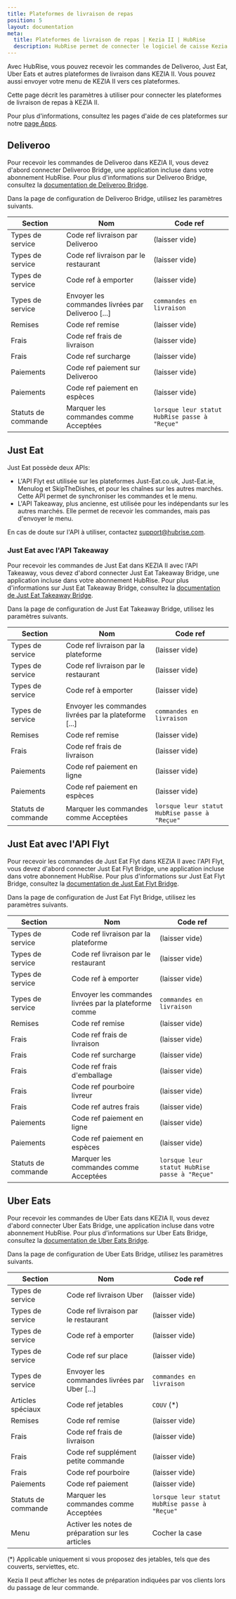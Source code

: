 ```yaml
---
title: Plateformes de livraison de repas
position: 5
layout: documentation
meta:
  title: Plateformes de livraison de repas | Kezia II | HubRise
  description: HubRise permet de connecter le logiciel de caisse Kezia II à Deliveroo, Uber Eats, ou Just Eat. Paramètres à utiliser pour configurer la connexion de ces plateformes.
---
```


Avec HubRise, vous pouvez recevoir les commandes de Deliveroo, Just Eat, Uber Eats et autres plateformes de livraison dans KEZIA II. Vous pouvez aussi envoyer votre menu de KEZIA II vers ces plateformes.

Cette page décrit les paramètres à utiliser pour connecter les plateformes de livraison de repas à KEZIA II.

Pour plus d'informations, consultez les pages d'aide de ces plateformes sur notre [page Apps](/apps/plateformes-de-livraison-de-repas).

## Deliveroo

Pour recevoir les commandes de Deliveroo dans KEZIA II, vous devez d'abord connecter Deliveroo Bridge, une application incluse dans votre abonnement HubRise. Pour plus d'informations sur Deliveroo Bridge, consultez la [documentation de Deliveroo Bridge](/apps/deliveroo).

Dans la page de configuration de Deliveroo Bridge, utilisez les paramètres suivants.

| Section             | Nom                                               | Code ref                                      |
| ------------------- | ------------------------------------------------- | --------------------------------------------- |
| Types de service    | Code ref livraison par Deliveroo                  | (laisser vide)                                |
| Types de service    | Code ref livraison par le restaurant              | (laisser vide)                                |
| Types de service    | Code ref à emporter                               | (laisser vide)                                |
| Types de service    | Envoyer les commandes livrées par Deliveroo [...] | `commandes en livraison`                      |
| Remises             | Code ref remise                                   | (laisser vide)                                |
| Frais               | Code ref frais de livraison                       | (laisser vide)                                |
| Frais               | Code ref surcharge                                | (laisser vide)                                |
| Paiements           | Code ref paiement sur Deliveroo                   | (laisser vide)                                |
| Paiements           | Code ref paiement en espèces                      | (laisser vide)                                |
| Statuts de commande | Marquer les commandes comme Acceptées             | `lorsque leur statut HubRise passe à "Reçue"` |

## Just Eat

Just Eat possède deux APIs:

- L'API Flyt est utilisée sur les plateformes Just-Eat.co.uk, Just-Eat.ie, Menulog et SkipTheDishes, et pour les chaînes sur les autres marchés. Cette API permet de synchroniser les commandes et le menu.
- L'API Takeaway, plus ancienne, est utilisée pour les indépendants sur les autres marchés. Elle permet de recevoir les commandes, mais pas d'envoyer le menu.

En cas de doute sur l'API à utiliser, contactez [support@hubrise.com](mailto:support@hubrise.com).

### Just Eat avec l'API Takeaway

Pour recevoir les commandes de Just Eat dans KEZIA II avec l'API Takeaway, vous devez d'abord connecter Just Eat Takeaway Bridge, une application incluse dans votre abonnement HubRise. Pour plus d'informations sur Just Eat Takeaway Bridge, consultez la [documentation de Just Eat Takeaway Bridge](/apps/just-eat-takeaway).

Dans la page de configuration de Just Eat Takeaway Bridge, utilisez les paramètres suivants.

| Section             | Nom                                                   | Code ref                                      |
| ------------------- | ----------------------------------------------------- | --------------------------------------------- |
| Types de service    | Code ref livraison par la plateforme                  | (laisser vide)                                |
| Types de service    | Code ref livraison par le restaurant                  | (laisser vide)                                |
| Types de service    | Code ref à emporter                                   | (laisser vide)                                |
| Types de service    | Envoyer les commandes livrées par la plateforme [...] | `commandes en livraison`                      |
| Remises             | Code ref remise                                       | (laisser vide)                                |
| Frais               | Code ref frais de livraison                           | (laisser vide)                                |
| Paiements           | Code ref paiement en ligne                            | (laisser vide)                                |
| Paiements           | Code ref paiement en espèces                          | (laisser vide)                                |
| Statuts de commande | Marquer les commandes comme Acceptées                 | `lorsque leur statut HubRise passe à "Reçue"` |

## Just Eat avec l'API Flyt

Pour recevoir les commandes de Just Eat Flyt dans KEZIA II avec l'API Flyt, vous devez d'abord connecter Just Eat Flyt Bridge, une application incluse dans votre abonnement HubRise. Pour plus d'informations sur Just Eat Flyt Bridge, consultez la [documentation de Just Eat Flyt Bridge](/apps/just-eat-flyt).

Dans la page de configuration de Just Eat Flyt Bridge, utilisez les paramètres suivants.

| Section             |     | Nom                                                   | Code ref                                      |
| ------------------- | --- | ----------------------------------------------------- | --------------------------------------------- |
| Types de service    |     | Code ref livraison par la plateforme                  | (laisser vide)                                |
| Types de service    |     | Code ref livraison par le restaurant                  | (laisser vide)                                |
| Types de service    |     | Code ref à emporter                                   | (laisser vide)                                |
| Types de service    |     | Envoyer les commandes livrées par la plateforme comme | `commandes en livraison`                      |
| Remises             |     | Code ref remise                                       | (laisser vide)                                |
| Frais               |     | Code ref frais de livraison                           | (laisser vide)                                |
| Frais               |     | Code ref surcharge                                    | (laisser vide)                                |
| Frais               |     | Code ref frais d'emballage                            | (laisser vide)                                |
| Frais               |     | Code ref pourboire livreur                            | (laisser vide)                                |
| Frais               |     | Code ref autres frais                                 | (laisser vide)                                |
| Paiements           |     | Code ref paiement en ligne                            | (laisser vide)                                |
| Paiements           |     | Code ref paiement en espèces                          | (laisser vide)                                |
| Statuts de commande |     | Marquer les commandes comme Acceptées                 | `lorsque leur statut HubRise passe à "Reçue"` |

## Uber Eats

Pour recevoir les commandes de Uber Eats dans KEZIA II, vous devez d'abord connecter Uber Eats Bridge, une application incluse dans votre abonnement HubRise. Pour plus d'informations sur Uber Eats Bridge, consultez la [documentation de Uber Eats Bridge](/apps/uber-eats).

Dans la page de configuration de Uber Eats Bridge, utilisez les paramètres suivants.

| Section             | Nom                                               | Code ref                                      |
| ------------------- | ------------------------------------------------- | --------------------------------------------- |
| Types de service    | Code ref livraison Uber                           | (laisser vide)                                |
| Types de service    | Code ref livraison par le restaurant              | (laisser vide)                                |
| Types de service    | Code ref à emporter                               | (laisser vide)                                |
| Types de service    | Code ref sur place                                | (laisser vide)                                |
| Types de service    | Envoyer les commandes livrées par Uber [...]      | `commandes en livraison`                      |
| Articles spéciaux   | Code ref jetables                                 | `COUV` (\*)                                   |
| Remises             | Code ref remise                                   | (laisser vide)                                |
| Frais               | Code ref frais de livraison                       | (laisser vide)                                |
| Frais               | Code ref supplément petite commande               | (laisser vide)                                |
| Frais               | Code ref pourboire                                | (laisser vide)                                |
| Paiements           | Code ref paiement                                 | (laisser vide)                                |
| Statuts de commande | Marquer les commandes comme Acceptées             | `lorsque leur statut HubRise passe à "Reçue"` |
| Menu                | Activer les notes de préparation sur les articles | Cocher la case                                |

(\*) Applicable uniquement si vous proposez des jetables, tels que des couverts, serviettes, etc.

Kezia II peut afficher les notes de préparation indiquées par vos clients lors du passage de leur commande.
